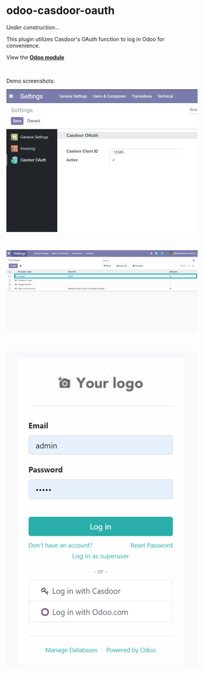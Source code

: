 # odoo-casdoor-oauth
*Under construction...*  

This plugin utilizes Casdoor's OAuth function to log in Odoo for convenience.  

View the [**Odoo module**](https://apps.odoo.com/apps/modules/14.0/casdoor_oauth/)

<br>

Demo screenshots:

![Settings Screenshot](/casdoor_oauth/static/description/settings_sidebar_screenshot.png)

<br>

![Providers Screenshot](/casdoor_oauth/static/description/oauth_providers_screenshot.png)

<br>

![Login Screenshot](/casdoor_oauth/static/description/login_page_screenshot.png)

<br>
